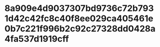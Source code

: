 # 8a909e4d9037307bd9736c72b7931d42c42fc8c40f8ee029ca405461e0b7c221f996b2c92c27328dd0428a4fa537d1919cff